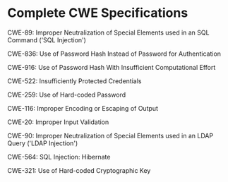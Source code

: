 

# Complete CWE Specifications

CWE-89: Improper Neutralization of Special Elements used in an SQL Command ('SQL Injection')

CWE-836: Use of Password Hash Instead of Password for Authentication

CWE-916: Use of Password Hash With Insufficient Computational Effort

CWE-522: Insufficiently Protected Credentials

CWE-259: Use of Hard-coded Password

CWE-116: Improper Encoding or Escaping of Output

CWE-20: Improper Input Validation

CWE-90: Improper Neutralization of Special Elements used in an LDAP Query ('LDAP Injection')

CWE-564: SQL Injection: Hibernate

CWE-321: Use of Hard-coded Cryptographic Key